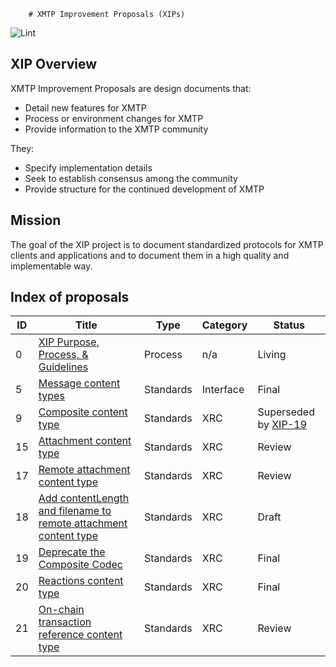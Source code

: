         # XMTP Improvement Proposals (XIPs)

![Lint](https://github.com/xmtp/XIPs/actions/workflows/lint.yml/badge.svg)

## XIP Overview

XMTP Improvement Proposals are design documents that:

- Detail new features for XMTP
- Process or environment changes for XMTP
- Provide information to the XMTP community

They:

- Specify implementation details
- Seek to establish consensus among the community
- Provide structure for the continued development of XMTP

## Mission

The goal of the XIP project is to document standardized protocols for XMTP clients and applications and to document them in a high quality and implementable way.

## Index of proposals

| ID | Title | Type | Category | Status |
| -- | -- | -- | -- | -- |
| 0 | [XIP Purpose, Process, & Guidelines](./XIPs/xip-0-purpose-process.md) | Process | n/a | Living |
| 5 | [Message content types](./XIPs/xip-5-message-content-types.md) | Standards | Interface | Final |
| 9 | [Composite content type](./XIPs/xip-9-composite-content-type.md) | Standards | XRC | Superseded by [XIP-19](./XIPs/xrc-19-deprecate-comp-codec.md) |
| 15 | [Attachment content type](./XIPs/xip-15-attachment-content-type.md) | Standards | XRC | Review |
| 17 | [Remote attachment content type](./XIPs/xip-17-remote-attachment-content-type-proposal.md) | Standards | XRC | Review |
| 18 | [Add contentLength and filename to remote attachment content type](./XIPs/xip-18-adding-contentlength-filename-to-remote-attachments.md) | Standards | XRC | Draft |
| 19 | [Deprecate the Composite Codec](./XIPs/xrc-19-deprecate-comp-codec.md) | Standards | XRC | Final |
| 20 | [Reactions content type](./XIPs/xrc-20-reaction-content-type.md) | Standards | XRC | Final |
| 21 | [On-chain transaction reference content type](./XIPs/xip-21-transaction-reference-content-type.md) | Standards | XRC | Review |
